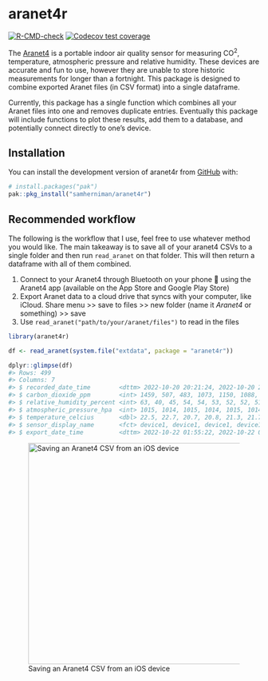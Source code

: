 
<!-- README.md is generated from README.Rmd. Please edit that file -->

# aranet4r

<!-- badges: start -->

[![R-CMD-check](https://github.com/samherniman/aranet4r/actions/workflows/R-CMD-check.yaml/badge.svg)](https://github.com/samherniman/aranet4r/actions/workflows/R-CMD-check.yaml)
[![Codecov test
coverage](https://codecov.io/gh/samherniman/aranet4r/branch/main/graph/badge.svg)](https://app.codecov.io/gh/samherniman/aranet4r?branch=main)

<!-- badges: end -->

The [Aranet4](https://aranet.com/products/aranet4/) is a portable indoor
air quality sensor for measuring CO<sup>2</sup>, temperature,
atmospheric pressure and relative humidity. These devices are accurate
and fun to use, however they are unable to store historic measurements
for longer than a fortnight. This package is designed to combine
exported Aranet files (in CSV format) into a single dataframe.

Currently, this package has a single function which combines all your
Aranet files into one and removes duplicate entries. Eventually this
package will include functions to plot these results, add them to a
database, and potentially connect directly to one’s device.

## Installation

You can install the development version of aranet4r from
[GitHub](https://github.com/) with:

``` r
# install.packages("pak")
pak::pkg_install("samherniman/aranet4r")
```

## Recommended workflow

The following is the workflow that I use, feel free to use whatever
method you would like. The main takeaway is to save all of your aranet4
CSVs to a single folder and then run `read_aranet` on that folder. This
will then return a dataframe with all of them combined.

1.  Connect to your Aranet4 through Bluetooth on your phone 📱 using the
    Aranet4 app (available on the App Store and Google Play Store)
2.  Export Aranet data to a cloud drive that syncs with your computer,
    like iCloud. Share menu \>\> save to files \>\> new folder (name it
    *Aranet4* or something) \>\> save
3.  Use `read_aranet("path/to/your/aranet/files")` to read in the files

``` r
library(aranet4r)

df <- read_aranet(system.file("extdata", package = "aranet4r"))
```

``` r
dplyr::glimpse(df)
#> Rows: 499
#> Columns: 7
#> $ recorded_date_time        <dttm> 2022-10-20 20:21:24, 2022-10-20 20:23:24, 2…
#> $ carbon_dioxide_ppm        <int> 1459, 507, 483, 1073, 1150, 1088, 1057, 1019…
#> $ relative_humidity_percent <int> 63, 40, 45, 54, 54, 53, 52, 52, 51, 51, 50, …
#> $ atmospheric_pressure_hpa  <int> 1015, 1014, 1015, 1014, 1015, 1014, 1014, 10…
#> $ temperature_celcius       <dbl> 22.5, 22.7, 20.7, 20.8, 21.3, 21.7, 22.1, 22…
#> $ sensor_display_name       <fct> device1, device1, device1, device1, device1,…
#> $ export_date_time          <dttm> 2022-10-22 01:55:22, 2022-10-22 01:55:22, 2…
```

<figure>
<img src="man/figures/README-savecsv.GIF" width="443"
alt="Saving an Aranet4 CSV from an iOS device" />
<figcaption aria-hidden="true">Saving an Aranet4 CSV from an iOS
device</figcaption>
</figure>
